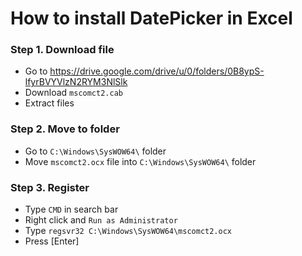 # How to install DatePicker in Excel

### Step 1. Download file

- Go to https://drive.google.com/drive/u/0/folders/0B8ypS-lfyrBVYVlzN2RYM3NlSlk
- Download `mscomct2.cab`
- Extract files

### Step 2. Move to folder

- Go to ‪`C:\Windows\SysWOW64\` folder
- Move `mscomct2.ocx` file into `C:\Windows\SysWOW64\` folder

### Step 3. Register

- Type `CMD` in search bar
- Right click and `Run as Administrator`
- Type `regsvr32 C:\Windows\SysWOW64\mscomct2.ocx`
- Press [Enter]
